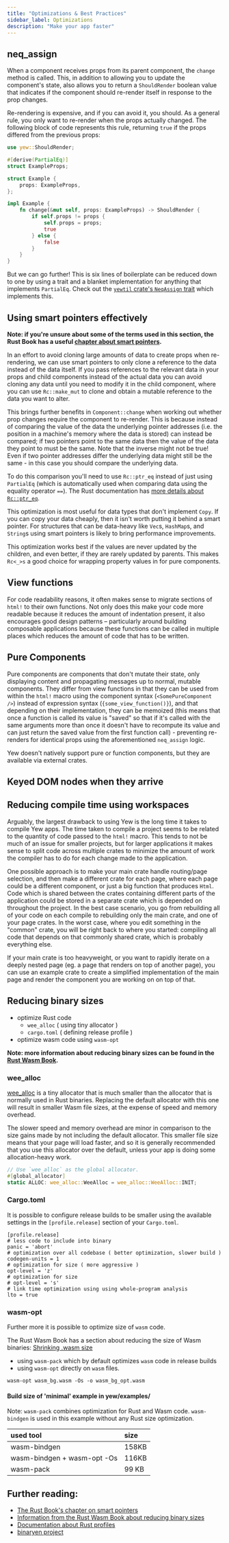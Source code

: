```yaml
---
title: "Optimizations & Best Practices"
sidebar_label: Optimizations
description: "Make your app faster"
---
```


## neq\_assign

When a component receives props from its parent component, the `change` method is called. This, in 
addition to allowing you to update the component's state, also allows you to return a `ShouldRender` 
boolean value that indicates if the component should re-render itself in response to the prop changes.

Re-rendering is expensive, and if you can avoid it, you should. As a general rule, you only want to 
re-render when the props actually changed. The following block of code represents this rule, returning 
`true` if the props differed from the previous props:

```rust
use yew::ShouldRender;

#[derive(PartialEq)]
struct ExampleProps;

struct Example {
    props: ExampleProps,
};

impl Example {
    fn change(&mut self, props: ExampleProps) -> ShouldRender {
        if self.props != props {
            self.props = props;
            true
        } else {
            false
        }
    }
}
```

But we can go further! This is six lines of boilerplate can be reduced down to one by using a trait 
and a blanket implementation for anything that implements `PartialEq`. Check out the [`yewtil` 
crate's `NeqAssign` trait](https://docs.rs/yewtil/*/yewtil/trait.NeqAssign.html) which implements
this.

## Using smart pointers effectively

**Note: if you're unsure about some of the terms used in this section, the Rust Book has a useful
[chapter about smart pointers](https://doc.rust-lang.org/book/ch15-00-smart-pointers.html).** 

In an effort to avoid cloning large amounts of data to create props when re-rendering, we can use 
smart pointers to only clone a reference to the data instead of the data itself. If you pass 
references to the relevant data in your props and child components instead of the actual data you 
can avoid cloning any data until you need to modify it in the child component, where you can 
use `Rc::make_mut` to clone and obtain a mutable reference to the data you want to alter. 

This brings further benefits in `Component::change` when working out whether prop changes require 
the component to re-render. This is because instead of comparing the value of the data the 
underlying pointer addresses (i.e. the position in a machine's memory where the data is stored) can 
instead be compared; if two pointers point to the same data then the value of the data they point to 
must be the same. Note that the inverse might not be true! Even if two pointer addresses differ the 
underlying data might still be the same - in this case you should compare the underlying data.

To do this comparison you'll need to use `Rc::ptr_eq` instead of just using `PartialEq` (which is
automatically used when comparing data using the equality operator `==`). The Rust documentation 
has [more details about `Rc::ptr_eq`](https://doc.rust-lang.org/stable/std/rc/struct.Rc.html#method.ptr_eq).

This optimization is most useful for data types that don't implement `Copy`. If you can copy your 
data cheaply, then it isn't worth putting it behind a smart pointer. For structures that 
can be data-heavy like `Vec`s, `HashMap`s, and `String`s using smart pointers is likely to bring
performance improvements.

This optimization works best if the values are never updated by the children, and even better, if 
they are rarely updated by parents. This makes `Rc<_>s` a good choice for wrapping property values 
in for pure components.

## View functions

For code readability reasons, it often makes sense to migrate sections of `html!` to their own 
functions. Not only does this make your code more readable because it reduces the amount of 
indentation present, it also encourages good design patterns – particularly around building
composable applications because these functions can be called in multiple places which reduces the
amount of code that has to be written. 

## Pure Components

Pure components are components that don't mutate their state, only displaying content and 
propagating messages up to normal, mutable components. They differ from view functions in that they 
can be used from within the `html!` macro using the component syntax \(`<SomePureComponent />`\) 
instead of expression syntax \(`{some_view_function()}`\), and that depending on their 
implementation, they can be memoized (this means that once a function is called its value is "saved"
so that if it's called with the same arguments more than once it doesn't have to recompute its value
and can just return the saved value from the first function call) - preventing re-renders for 
identical props using the aforementioned `neq_assign` logic.

Yew doesn't natively support pure or function components, but they are available via external crates.

## Keyed DOM nodes when they arrive

## Reducing compile time using workspaces

Arguably, the largest drawback to using Yew is the long time it takes to compile Yew apps. The time 
taken to compile a project seems to be related to the quantity of code passed to the `html!` macro. 
This tends to not be much of an issue for smaller projects, but for larger applications it makes 
sense to split code across multiple crates to minimize the amount of work the compiler has to do for 
each change made to the application.

One possible approach is to make your main crate handle routing/page selection, and then make a 
different crate for each page, where each page could be a different component, or just a big 
function that produces `Html`. Code which is shared between the crates containing different parts of
the application could be stored in a separate crate which is depended on throughout the project.
In the best case scenario, you go from rebuilding all of your code on each compile to rebuilding 
only the main crate, and one of your page crates. In the worst case, where you edit something in the 
"common" crate, you will be right back to where you started: compiling all code that depends on that 
commonly shared crate, which is probably everything else.

If your main crate is too heavyweight, or you want to rapidly iterate on a deeply nested page \(eg. 
a page that renders on top of another page\), you can use an example crate to create a simplified 
implementation of the main page and render the component you are working on on top of that.

## Reducing binary sizes

* optimize Rust code
  * `wee_alloc` \( using tiny allocator \)
  * `cargo.toml` \( defining release profile \)
* optimize wasm code using `wasm-opt`

**Note: more information about reducing binary sizes can be found in the 
[Rust Wasm Book](https://rustwasm.github.io/book/reference/code-size.html#optimizing-builds-for-code-size).**

### wee\_alloc

[wee\_alloc](https://github.com/rustwasm/wee_alloc) is a tiny allocator that is much smaller than the allocator that is normally used in Rust binaries. Replacing the default allocator with this one will result in smaller Wasm file sizes, at the expense of speed and memory overhead.

The slower speed and memory overhead are minor in comparison to the size gains made by not including the default allocator. This smaller file size means that your page will load faster, and so it is generally recommended that you use this allocator over the default, unless your app is doing some allocation-heavy work.

```rust
// Use `wee_alloc` as the global allocator.
#[global_allocator]
static ALLOC: wee_alloc::WeeAlloc = wee_alloc::WeeAlloc::INIT;
```

### Cargo.toml

It is possible to configure release builds to be smaller using the available settings in the 
`[profile.release]` section of your `Cargo.toml`.


```text
[profile.release]
# less code to include into binary
panic = 'abort' 
# optimization over all codebase ( better optimization, slower build )
codegen-units = 1
# optimization for size ( more aggressive )
opt-level = 'z' 
# optimization for size 
# opt-level = 's' 
# link time optimization using using whole-program analysis
lto = true
```

### wasm-opt

Further more it is possible to optimize size of `wasm` code.

The Rust Wasm Book has a section about reducing the size of Wasm binaries:
[Shrinking .wasm size](https://rustwasm.github.io/book/game-of-life/code-size.html)

* using `wasm-pack` which by default optimizes `wasm` code in release builds
* using `wasm-opt` directly on `wasm` files.

```text
wasm-opt wasm_bg.wasm -Os -o wasm_bg_opt.wasm
```

#### Build size of 'minimal' example in yew/examples/

Note: `wasm-pack` combines optimization for Rust and Wasm code. `wasm-bindgen` is used in this example without any Rust size optimization.

| used tool | size |
| :--- | :--- |
| wasm-bindgen | 158KB |
| wasm-bindgen + wasm-opt -Os | 116KB |
| wasm-pack | 99 KB |

## Further reading:
 * [The Rust Book's chapter on smart pointers](https://doc.rust-lang.org/book/ch15-00-smart-pointers.html)
 * [Information from the Rust Wasm Book about reducing binary sizes](https://rustwasm.github.io/book/reference/code-size.html#optimizing-builds-for-code-size)
 * [Documentation about Rust profiles](https://doc.rust-lang.org/cargo/reference/profiles.html)
 * [binaryen project](https://github.com/WebAssembly/binaryen)

